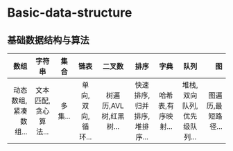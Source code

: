 # Basic-data-structure

## 基础数据结构与算法

|数组  |字符串 |集合   |链表   |二叉数 |排序   |字典   |队列   |图    |
|-----:|:-----:|:-----:|:-----:|:-----:|:-----:|:-----:|:-----:|-----:|
|动态数组,紧凑数组...|文本匹配,贪心算法...|多集...|单向,双向,循环...|树遍历,AVL树,红黑树...|快速排序,归并排序,堆排序...|哈希表,有序映射...|堆栈,双向队列,优先级队列...|图遍历,最短路径...|
